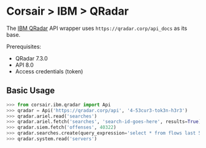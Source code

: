# Corsair > IBM > QRadar
The [IBM QRadar](https://www.ibm.com/security/security-intelligence/qradar) API wrapper uses `https://qradar.corp/api_docs` as its base.

Prerequisites:

* QRadar 7.3.0
* API 8.0
* Access credentials (token)


## Basic Usage

```python
>>> from corsair.ibm.qradar import Api
>>> qradar = Api('https://qradar.corp/api', '4-53cur3-tok3n-h3r3')
>>> qradar.ariel.read('searches')
>>> qradar.ariel.fetch('searches', 'search-id-goes-here', results=True)
>>> qradar.siem.fetch('offenses', 40322)
>>> qradar.searches.create(query_expression='select * from flows last 5 minutes')
>>> qradar.system.read('servers')
```

